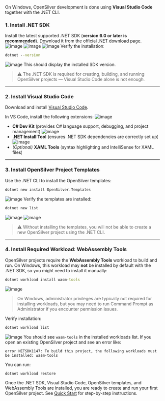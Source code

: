 On Windows, OpenSilver development is done using **Visual Studio Code** together with the .NET CLI.

### 1. Install .NET SDK
Install the latest supported .NET SDK (**version 6.0 or later is recommended**).
Download it from the official [.NET download page](https://dotnet.microsoft.com/download).
![image](https://raw.githubusercontent.com/UserwareDocumentation/userware-docs/main/images/bc199230014f4d91bbf06cf5d8825c8d.png)
![image](https://raw.githubusercontent.com/UserwareDocumentation/userware-docs/main/images/b8b337089add4725838f73fa0ce4fc74.png)
![image](https://raw.githubusercontent.com/UserwareDocumentation/userware-docs/main/images/7427b059997b407693d95e2be05083dc.png)
Verify the installation:
```cmd
dotnet --version
```
![image](https://raw.githubusercontent.com/UserwareDocumentation/userware-docs/main/images/439fd0f9d65a44e8a2a4fce389ecef00.png)
This should display the installed SDK version.
> ⚠ The .NET SDK is required for creating, building, and running OpenSilver projects — Visual Studio Code alone is not enough.
---
### 2. Install Visual Studio Code
Download and install [Visual Studio Code](https://code.visualstudio.com/).
 
In VS Code, install the following extensions:
![image](https://raw.githubusercontent.com/UserwareDocumentation/userware-docs/main/images/283f78a36b3f42e9a5d349f6e4dcc719.png)
* **C# Dev Kit** (provides C# language support, debugging, and project management)
![image](https://raw.githubusercontent.com/UserwareDocumentation/userware-docs/main/images/adabc1f72f52449b9e0f2889d9f5d2ed.png)
* **.NET Install Tool** (ensures .NET SDK dependencies are correctly set up)
![image](https://raw.githubusercontent.com/UserwareDocumentation/userware-docs/main/images/6a3350e6ee064fd5a3e3efd637b847ea.png)
* *(Optional)* **XAML Tools** (syntax highlighting and IntelliSense for XAML files)
---
### 3. Install OpenSilver Project Templates
Use the .NET CLI to install the OpenSilver templates:
```cmd
dotnet new install OpenSilver.Templates
```
![image](https://raw.githubusercontent.com/UserwareDocumentation/userware-docs/main/images/b84f85f3e32d4c68bfd9327b4bf73bc4.png)
Verify the templates are installed:
```cmd
dotnet new list
```
![image](https://raw.githubusercontent.com/UserwareDocumentation/userware-docs/main/images/25628f48638d4db38c117f9f953f5dae.png)
![image](https://raw.githubusercontent.com/UserwareDocumentation/userware-docs/main/images/b24b2b4487c14006b314d67b0dead5f5.png)
> ⚠ Without installing the templates, you will not be able to create a new OpenSilver project using the .NET CLI.
---
### 4. Install Required Workload: WebAssembly Tools
OpenSilver projects require the **WebAssembly Tools** workload to build and run.
On Windows, this workload may **not** be installed by default with the .NET SDK, so you might need to install it manually:
```cmd
dotnet workload install wasm-tools
```
![image](https://raw.githubusercontent.com/UserwareDocumentation/userware-docs/main/images/13946950caf94535a7c1c90a057a3eb7.png)
> On Windows, administrator privileges are typically not required for installing workloads, but you may need to run Command Prompt as Administrator if you encounter permission issues.

Verify installation:
```cmd
dotnet workload list
```
![image](https://raw.githubusercontent.com/UserwareDocumentation/userware-docs/main/images/aab4a4cdc8594ffcbdd1eca931c71a13.png)
You should see `wasm-tools` in the installed workloads list.
If you open an existing OpenSilver project and see an error like:
```
error NETSDK1147: To build this project, the following workloads must be installed: wasm-tools
```
You can run:
```cmd
dotnet workload restore
```

Once the .NET SDK, Visual Studio Code, OpenSilver templates, and WebAssembly Tools are installed, you are ready to create and run your first OpenSilver project.
See [Quick Start](link-to-quickstart) for step-by-step instructions.
